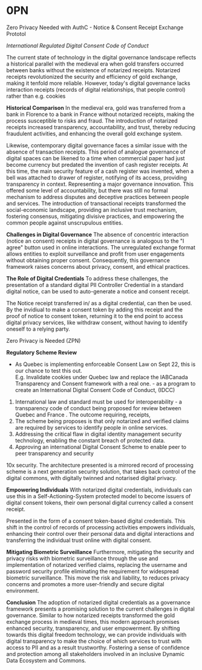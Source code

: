# 0PN
Zero Privacy Needed 
with AuthC - Notice & Consent Receipt Exchange Prototol

*International Regulated Digital Consent Code of Conduct*

The current state of technology in the digital governance landscape reflects a historical parallel with the medieval era when gold transfers occurred between banks without the existence of notarized receipts. Notarized receipts revolutionized the security and efficiency of gold exchange, making it tenfold more reliable. However, today's digital governance lacks interaction receipts (records of digital relationships, that people control) rather than e.g. cookies

**Historical Comparison**
In the medieval era, gold was transferred from a bank in Florence to a bank in France without notarized receipts, making the process susceptible to risks and fraud. The introduction of notarized receipts increased transparency, accountability, and trust, thereby reducing fraudulent activities, and enhancing the overall gold exchange system.

Likewise, contemporary digital governance faces a similar issue with the absence of transaction receipts. This period of analogue governance of digital spaces can be likened to a time when commercial paper had just become currency but predated the invention of cash register receipts.  At this time, the main security feature of a cash register was invented, when a bell was attached to drawer of register, notifying of its access, providing transparency in context.  Representing a major governance innovation.  This offered some level of accountability, but there was still no formal mechanism to address disputes and deceptive practices between people and services.  The introduction of transactional receipts transformed the social-economic landscape, providing an inclusive trust mechanism, fostering consensus, mitigating divisive practices, and empowering the common people against unscrupulous entities.

**Challenges in Digital Governance**
The absence of concentric interaction (notice an consent) receipts in digital governance is analogous to the "I agree" button used in online interactions. The unregulated exchange format allows entities to exploit surveillance and profit from user engagements without obtaining proper consent. Consequently, this governance framework raises concerns about privacy, consent, and ethical practices.


**The Role of Digital Credentials**
To address these challenges, the presentation of a standard digital PII Controller Credential in a standard digital notice, can be used to auto-generate a notice and consent receipt. 

 The  Notice receipt  transferred in/ as a digital credential, can then be used. By the invidiual to make a consent token by adding this receipt and the proof of notice to consent token, returning it to the end point to access digital privacy services, like withdraw consent, without having to identify oneself to a relying party. 

Zero Privacy is Needed  (ZPN) 

**Regulatory Scheme Review**

- As Quebec is implementing enforceable  Consent Law on Sept 22, this is our chance to test this out.   
E.g. Invalidate cookies under Quebec law and replace the IABCanada Transparency and Consent framework with a real one. - as a program to create an International Digital Consent Code of Conduct,  (IDCC)

1.  International law and standard must be used for interoperability - a  transparency code of conduct being proposed for review between Quebec and France .  The outcome requiring, receipts, 
2. The scheme being proposes is that only notarized and verified claims are required by services to identify people in online services.
3. Addressing the critical flaw in digital identity management security technology, enabling the constant breach of protected data.  
4. Approving an international Digital Consent Scheme to enable peer to peer transparency and security 

10x security. The architecture presented is a mirrored record of processing scheme is a next generation security solution, that takes back control of the digital commons, with digitally twinned and notarised digital privacy. 

**Empowering Individuals**
With notarized digital credentials, individuals can use this in a Self-Actioning-System protected model to become issuers of digital consent tokens, their own personal digital currency called a consent receipt.  

 Presented in the form of a consent token-based digital credentials.  This shift in the control of records of processing activities empowers individuals, enhancing their control over their personal data and digital interactions and transferring the individual trust online with digital consent.

**Mitigating Biometric Surveillance**
Furthermore, mitigating the security and privacy risks with biometric surveillance through the use and implementation of notarized verified claims, replacing the username and password security profile eliminating the requirement for widespread biometric surveillance. This move the risk and liability, to reduces privacy concerns and promotes a more user-friendly and secure digital environment.

**Conclusion**
The adoption of notarized digital credentials as a governance framework presents a promising solution to the current challenges in digital governance. Similar to how notarized receipts transformed the gold exchange process in medieval times, this modern approach promises enhanced security, transparency, and user empowerment. By shifting towards this digital freedom technology, we can provide individuals with digital transparency to make the choice of which services to trust with access to PII and as a result trustworthy.  Fostering a sense of confidence and protection among all stakeholders involved in an inclusive Dynamic Data Ecosystem and Commons.
